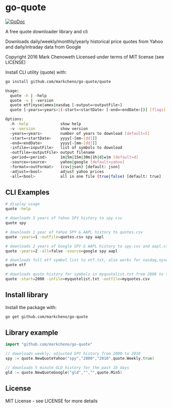 # go-quote

[![GoDoc](http://godoc.org/github.com/markcheno/go-quote?status.svg)](http://godoc.org/github.com/markcheno/go-quote) 


A free quote downloader library and cli

Downloads daily/weekly/monthly/yearly historical price quotes from Yahoo
and daily/intraday data from Google

Copyright 2016 Mark Chenoweth
Licensed under terms of MIT license (see LICENSE)

Install CLI utility (quote) with:

```bash
go install github.com/markcheno/go-quote/quote
```

```bash
Usage:
  quote -h | -help
  quote -v | -version
  quote etf|nyse|amex|nasdaq [-output=<outputFile>]
  quote [-years=<years>|(-start=<startDate> [-end=<endDate>])] [flags] [-infile=<inputFile>|<symbol>...]

Options:
  -h -help              show help
  -v -version           show version
  -years=<years>        number of years to download [default=5]
  -start=<startDate>    yyyy[-[mm-[dd]]]
  -end=<endDate>        yyyy[-[mm-[dd]]]
  -infile=<inputFile>   list of symbols to download
  -outfile=<outputFile> output filename
  -period=<period>      1m|5m|15m|30m|1h|d|w|m [default=d]
  -source=<source>      yahoo|google [default=yahoo]
  -format=<outFormat>   (csv|json) [default: json]
  -adjust=<bool>        adjust yahoo prices
  -all=<bool>           all in one file (true|false) [default: true]
```

## CLI Examples

```bash
# display usage
quote -help

# downloads 5 years of Yahoo SPY history to spy.csv 
quote spy

# downloads 1 year of Yahoo SPY & AAPL history to quotes.csv 
quote -years=1 -outfile=quotes.csv spy aapl

# downloads 2 years of Google SPY & AAPL history to spy.csv and aapl.csv 
quote -years=2 -all=false -source=google spy aapl

# downloads full etf symbol list to etf.txt, also works for nasdaq,nyse,amex
quote etf

# downloads quote history for symbols in myquotelist.txt from 2000 to today into myquotes.csv
quote -start=2000 -infile=myquotelist.txt -outfile=myquotes.csv 
```

## Install library

Install the package with:

```bash
go get github.com/markcheno/go-quote
```

## Library example

```go
import "github.com/markcheno/go-quote"

// downloads weekly, adjusted SPY history from 2000 to 2010
spy := quote.NewQuoteYahoo("spy","2000","2010",quote.Weekly,true)

// downloads 5 minute GLD history for the past 10 days
gld := quote.NewQuoteGoogle("gld","","",quote.Min5)
```

## License

MIT License  - see LICENSE for more details
